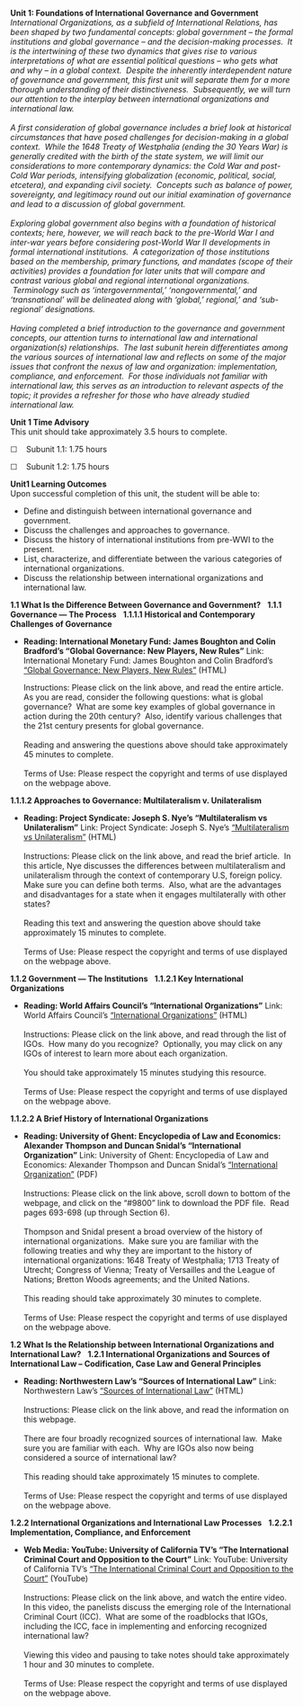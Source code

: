 **Unit 1: Foundations of International Governance and Government** <span
id="1"></span> 
*International Organizations, as a subfield of International Relations,
has been shaped by two fundamental concepts: global government – the
formal institutions and global governance – and the decision-making
processes.  It is the intertwining of these two dynamics that gives rise
to various interpretations of what are essential political
questions – who gets what and why – in a global context.  Despite the
inherently interdependent nature of governance and government, this
first unit will separate them for a more thorough understanding of their
distinctiveness.  Subsequently, we will turn our attention to the
interplay between international organizations and international law.  
    
 A first consideration of global governance includes a brief look at
historical circumstances that have posed challenges for decision-making
in a global context.  While the 1648 Treaty of Westphalia (ending the 30
Years War) is generally credited with the birth of the state system, we
will limit our considerations to more contemporary dynamics: the Cold
War and post-Cold War periods, intensifying globalization (economic,
political, social, etcetera), and expanding civil society.  Concepts
such as balance of power, sovereignty, and legitimacy round out our
initial examination of governance and lead to a discussion of global
government.  
    
 Exploring global government also begins with a foundation of historical
contexts; here, however, we will reach back to the pre-World War I and
inter-war years before considering post-World War II developments in
formal international institutions.  A categorization of those
institutions based on the membership, primary functions, and mandates
(scope of their activities) provides a foundation for later units that
will compare and contrast various global and regional international
organizations.  Terminology such as ‘intergovernmental,’
‘nongovernmental,’ and ‘transnational’ will be delineated along with
‘global,’ regional,’ and ‘sub-regional’ designations.  
    
 Having completed a brief introduction to the governance and government
concepts, our attention turns to international law and international
organization(s) relationships.  The last subunit herein differentiates
among the various sources of international law and reflects on some of
the major issues that confront the nexus of law and organization:
implementation, compliance, and enforcement.  For those individuals not
familiar with international law, this serves as an introduction to
relevant aspects of the topic; it provides a refresher for those who
have already studied international law.*

**Unit 1 Time Advisory**  
This unit should take approximately 3.5 hours to complete.  
  
 ☐    Subunit 1.1: 1.75 hours  
  
 ☐    Subunit 1.2: 1.75 hours

**Unit1 Learning Outcomes**  
Upon successful completion of this unit, the student will be able to:  
-   Define and distinguish between international governance and
    government.
-   Discuss the challenges and approaches to governance.
-   Discuss the history of international institutions from pre-WWI to
    the present.
-   List, characterize, and differentiate between the various categories
    of international organizations.
-   Discuss the relationship between international organizations and
    international law.

**1.1 What Is the Difference Between Governance and Government?** <span
id="1.1"></span> 
**1.1.1 Governance — The Process** <span id="1.1.1"></span> 
**1.1.1.1 Historical and Contemporary Challenges of Governance** <span
id="1.1.1.1"></span> 
-   **Reading: International Monetary Fund: James Boughton and Colin
    Bradford’s “Global Governance: New Players, New Rules”**
    Link: International Monetary Fund: James Boughton and Colin
    Bradford’s [“Global Governance: New Players, New
    Rules”](http://www.imf.org/external/pubs/ft/fandd/2007/12/boughton.htm) (HTML)  
      
     Instructions: Please click on the link above, and read the entire
    article.  As you are read, consider the following questions: what is
    global governance?  What are some key examples of global governance
    in action during the 20th century?  Also, identify various
    challenges that the 21st century presents for global
    governance.       
        
     Reading and answering the questions above should take approximately
    45 minutes to complete.  
        
     Terms of Use: Please respect the copyright and terms of use
    displayed on the webpage above.

**1.1.1.2 Approaches to Governance: Multilateralism v. Unilateralism**
<span id="1.1.1.2"></span> 
-   **Reading: Project Syndicate: Joseph S. Nye’s “Multilateralism vs
    Unilateralism”**
    Link: Project Syndicate: Joseph S. Nye’s [“Multilateralism vs
    Unilateralism”](http://www.project-syndicate.org/commentary/unilateralism-vs--multilateralism) (HTML)  
        
     Instructions: Please click on the link above, and read the brief
    article.  In this article, Nye discusses the differences between
    multilateralism and unilateralism through the context of
    contemporary U.S, foreign policy.  Make sure you can define both
    terms.  Also, what are the advantages and disadvantages for a state
    when it engages multilaterally with other states?   
        
     Reading this text and answering the question above should take
    approximately 15 minutes to complete.  
        
     Terms of Use: Please respect the copyright and terms of use
    displayed on the webpage above.

**1.1.2 Government — The Institutions** <span id="1.1.2"></span> 
**1.1.2.1 Key International Organizations** <span id="1.1.2.1"></span> 
-   **Reading: World Affairs Council’s “International Organizations”**
    Link: World Affairs Council’s [“International
    Organizations”](http://www.worldaffairsdc.org/international-organizations.php?org=igo) (HTML)  
        
     Instructions: Please click on the link above, and read through the
    list of IGOs.  How many do you recognize?  Optionally, you may click
    on any IGOs of interest to learn more about each organization.  
        
     You should take approximately 15 minutes studying this resource.  
        
     Terms of Use: Please respect the copyright and terms of use
    displayed on the webpage above.

**1.1.2.2 A Brief History of International Organizations** <span
id="1.1.2.2"></span> 
-   **Reading: University of Ghent: Encyclopedia of Law and Economics:
    Alexander Thompson and Duncan Snidal’s “International
    Organization”**
    Link: University of Ghent: Encyclopedia of Law and Economics:
    Alexander Thompson and Duncan Snidal’s [“International
    Organization”](http://encyclo.findlaw.com/tablebib.html) (PDF)  
        
     Instructions: Please click on the link above, scroll down to bottom
    of the webpage, and click on the “\#9800” link to download the PDF
    file.  Read pages 693-698 (up through Section 6).  
        
     Thompson and Snidal present a broad overview of the history of
    international organizations.  Make sure you are familiar with the
    following treaties and why they are important to the history of
    international organizations: 1648 Treaty of Westphalia; 1713 Treaty
    of Utrecht; Congress of Vienna; Treaty of Versailles and the League
    of Nations; Bretton Woods agreements; and the United Nations.    
        
     This reading should take approximately 30 minutes to complete.  
        
     Terms of Use: Please respect the copyright and terms of use
    displayed on the webpage above.

**1.2 What Is the Relationship between International Organizations and
International Law?** <span id="1.2"></span> 
**1.2.1 International Organizations and Sources of International Law –
Codification, Case Law and General Principles** <span
id="1.2.1"></span> 
-   **Reading: Northwestern Law’s “Sources of International Law”**
    Link: Northwestern Law’s [“Sources of International
    Law”](http://www.law.northwestern.edu/library/research/international/gettingstarted/sourcesofintllaw/) (HTML)  
        
     Instructions: Please click on the link above, and read the
    information on this webpage.  
        
     There are four broadly recognized sources of international law. 
    Make sure you are familiar with each.  Why are IGOs also now being
    considered a source of international law?  
        
     This reading should take approximately 15 minutes to complete.  
        
     Terms of Use: Please respect the copyright and terms of use
    displayed on the webpage above.

**1.2.2 International Organizations and International Law Processes**
<span id="1.2.2"></span> 
**1.2.2.1 Implementation, Compliance, and Enforcement** <span
id="1.2.2.1"></span> 
-   **Web Media: YouTube: University of California TV’s “The
    International Criminal Court and Opposition to the Court”**
    Link: YouTube: University of California TV’s [“The International
    Criminal Court and Opposition to the
    Court](http://www.youtube.com/watch?v=HY84gfC4cfQ&feature=relmfu)[”](http://www.youtube.com/watch?v=HY84gfC4cfQ&feature=relmfu)
    (YouTube)  
        
     Instructions: Please click on the link above, and watch the entire
    video.  In this video, the panelists discuss the emerging role of
    the International Criminal Court (ICC).  What are some of the
    roadblocks that IGOs, including the ICC, face in implementing and
    enforcing recognized international law?  
        
     Viewing this video and pausing to take notes should take
    approximately 1 hour and 30 minutes to complete.  
        
     Terms of Use: Please respect the copyright and terms of use
    displayed on the webpage above.


